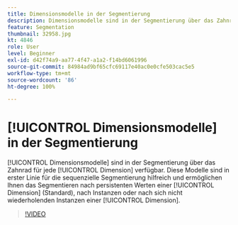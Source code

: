 ```yaml
---
title: Dimensionsmodelle in der Segmentierung
description: Dimensionsmodelle sind in der Segmentierung über das Zahnrad für jede Dimension verfügbar. Diese Modelle sind in erster Linie für die sequenzielle Segmentierung hilfreich und ermöglichen Ihnen das Segmentieren für persistente Werte einer Dimension (Standard), nach Instanzen oder nach sich nicht wiederholenden Instanzen einer Dimension.
feature: Segmentation
thumbnail: 32958.jpg
kt: 4846
role: User
level: Beginner
exl-id: d42f74a9-aa77-4f47-a1a2-f14bd6061996
source-git-commit: 84984ad9bf65cfc69117e40ac0e0cfe503cac5e5
workflow-type: tm+mt
source-wordcount: '86'
ht-degree: 100%

---
```


# [!UICONTROL Dimensionsmodelle] in der Segmentierung

[!UICONTROL Dimensionsmodelle] sind in der Segmentierung über das Zahnrad für jede [!UICONTROL Dimension] verfügbar. Diese Modelle sind in erster Linie für die sequenzielle Segmentierung hilfreich und ermöglichen Ihnen das Segmentieren nach persistenten Werten einer [!UICONTROL Dimension] (Standard), nach Instanzen oder nach sich nicht wiederholenden Instanzen einer [!UICONTROL Dimension].

>[!VIDEO](https://video.tv.adobe.com/v/32958/?quality=12&learn=on)

